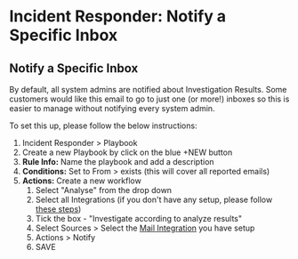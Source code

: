 # Incident Responder: Notify a Specific Inbox

## Notify a Specific Inbox

By default, all system admins are notified about Investigation Results. Some customers would like this email to go to just one (or more!) inboxes so this is easier to manage without notifying every system admin.

To set this up, please follow the below instructions:

1. Incident Responder > Playbook
2. Create a new Playbook by click on the blue +NEW button
3. **Rule Info:** Name the playbook and add a description
4. **Conditions:** Set to From > exists (this will cover all reported emails)
5. **Actions:** Create a new workflow
   1. Select "Analyse" from the drop down
   2. Select all Integrations (if you don't have any setup, please follow [these steps](../../getting-started/5.-incident-responder-setup/step-1.-integrate-threat-intel-partners.md))
   3. Tick the box - "Investigate according to analyze results"
   4. Select Sources > Select the [Mail Integration](../../getting-started/5.-incident-responder-setup/step-2.-mail-configurations/) you have setup
   5. Actions > Notify
   6. SAVE
